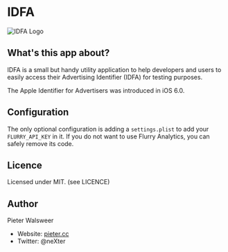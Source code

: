 # IDFA

![IDFA Logo](https://raw.github.com/neXter/IDFA/master/Icon@2x.png)

## What's this app about?

IDFA is a small but handy utility application to help developers and
users to easily access their Advertising Identifier (IDFA) for testing
purposes.

The Apple Identifier for Advertisers was introduced in iOS 6.0.

## Configuration

The only optional configuration is adding a `settings.plist` to add your
`FLURRY_API_KEY` in it. If you do not want to use Flurry Analytics, you
can safely remove its code.

## Licence

Licensed under MIT. (see LICENCE)

## Author

Pieter Walsweer

* Website: [pieter.cc](http://pieter.cc)
* Twitter: @neXter
